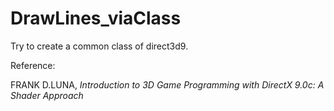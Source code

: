# DrawLines_viaClass
Try to create a common class of direct3d9.

Reference:

FRANK D.LUNA, *Introduction to 3D Game Programming with DirectX 9.0c: A Shader Approach*
